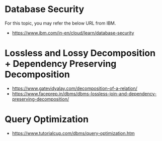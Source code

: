 # Database Security
For this topic, you may refer the below URL from IBM.
* https://www.ibm.com/in-en/cloud/learn/database-security

# Lossless and Lossy Decomposition + Dependency Preserving Decomposition
* https://www.gatevidyalay.com/decomposition-of-a-relation/
* https://www.faceprep.in/dbms/dbms-lossless-join-and-dependency-preserving-decomposition/

# Query Optimization
* https://www.tutorialcup.com/dbms/query-optimization.htm


